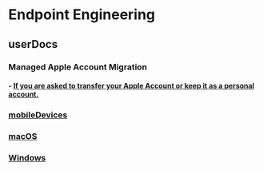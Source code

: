 # Endpoint Engineering
## userDocs

### Managed Apple Account Migration

#### - [If you are asked to transfer your Apple Account or keep it as a personal account.](https://github.com/pewtrusts/endpointDocs/blob/main/userDocs/managedAppleAccount/appleAccountMigration/ReadMe.md)

### [mobileDevices](https://github.com/pewtrusts/endpointDocs/blob/main/userDocs/mobileDevices/ReadMe.md)

### [macOS](https://github.com/pewtrusts/endpointDocs/blob/main/userDocs/macOS/ReadMe.md)

### [Windows](https://github.com/pewtrusts/endpointDocs/blob/main/userDocs/Windows/ReadMe.md)
